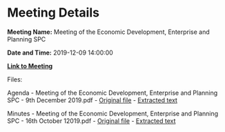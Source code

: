 # Meeting Details

**Meeting Name:** Meeting of the Economic Development, Enterprise and Planning SPC

**Date and Time:** 2019-12-09 14:00:00

**[Link to Meeting](https://www.limerick.ie/council/whats-on/meeting-economic-development-enterprise-and-planning-spc-15)**

Files: 

Agenda - Meeting of the Economic Development, Enterprise and Planning SPC - 9th December 2019.pdf - [Original file](https://www.limerick.ie/sites/default/files/media/documents/2019-12/Agenda%20of%20SPC%20Mtg%20%20-%209th%20Dec%202019.pdf) - [Extracted text](./Agenda%20-%C2%A0Meeting%20of%20the%20Economic%20Development%2C%20Enterprise%20and%20Planning%20SPC%20-%209th%20December%202019.md)

Minutes - Meeting of the Economic Development, Enterprise and Planning SPC - 16th October 12019.pdf - [Original file](https://www.limerick.ie/sites/default/files/media/documents/2019-12/Minutes%20of%20SPC%20%2016th%20Oct%202019.pdf) - [Extracted text](./Minutes%20-%C2%A0Meeting%20of%20the%20Economic%20Development%2C%20Enterprise%20and%20Planning%20SPC%20-%2016th%20October%2012019.md)

